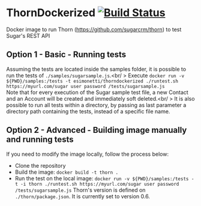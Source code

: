 # ThornDockerized [![Build Status](https://travis-ci.org/esimonetti/ThornDockerized.svg?branch=master)](https://travis-ci.org/esimonetti/ThornDockerized)
Docker image to run Thorn (https://github.com/sugarcrm/thorn) to test Sugar's REST API

## Option 1 - Basic - Running tests
Assuming the tests are located inside the samples folder, it is possible to run the tests of `./samples/sugarsample.js`.<br/ >
Execute `docker run -v ${PWD}/samples:/tests -t esimonetti/thorndockerized ./runtest.sh https://myurl.com/sugar user password /tests/sugarsample.js`<br />
Note that for every execution of the Sugar sample test file, a new Contact and an Account will be created and immediately soft deleted.<br/ >
It is also possible to run all tests within a directory, by passing as last parameter a directory path containing the tests, instead of a specific file name.

## Option 2 - Advanced - Building image manually and running tests
If you need to modify the image locally, follow the process below:
* Clone the repository
* Build the image: `docker build -t thorn .`
* Run the test on the local image: `docker run -v ${PWD}/samples:/tests -t -i thorn ./runtest.sh https://myurl.com/sugar user password /tests/sugarsample.js`
Thorn's version is defined on `./thorn/package.json`. It is currently set to version 0.6.

